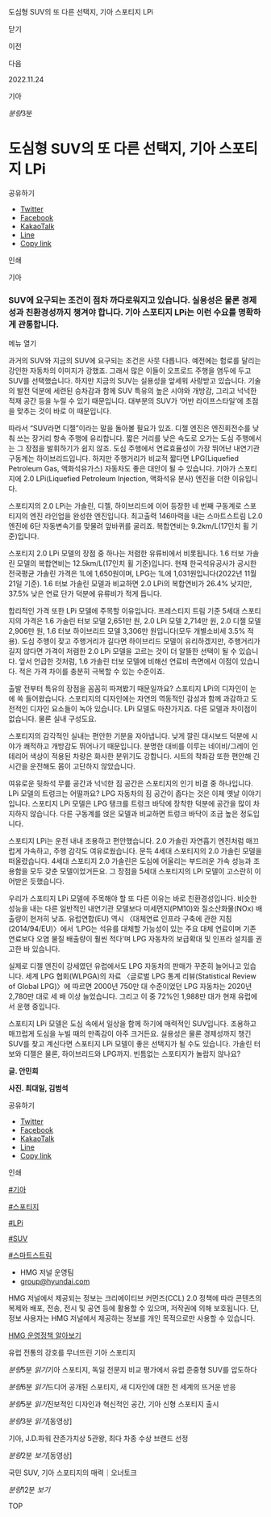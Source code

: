도심형 SUV의 또 다른 선택지, 기아 스포티지 LPi






닫기

이전

다음

2022.11.24

기아


*분량*3분

# 도심형 SUV의 또 다른 선택지, 기아 스포티지 LPi

공유하기

* [Twitter](# "새창으로 열림")
* [Facebook](# "새창으로 열림")
* [KakaoTalk](# "새창으로 열림")
* [Line](# "새창으로 열림")
* [Copy link](#)

인쇄

기아



### SUV에 요구되는 조건이 점차 까다로워지고 있습니다. 실용성은 물론 경제성과 친환경성까지 챙겨야 합니다. 기아 스포티지 LPi는 이런 수요를 명확하게 관통합니다.

메뉴 열기



과거의 SUV와 지금의 SUV에 요구되는 조건은 사뭇 다릅니다. 예전에는 험로를 달리는 강인한 자동차의 이미지가 강했죠. 그래서 많은 이들이 오프로드 주행을 염두에 두고 SUV를 선택했습니다. 하지만 지금의 SUV는 실용성을 앞세워 사랑받고 있습니다. 기술의 발전 덕분에 세련된 승차감과 함께 SUV 특유의 높은 시야와 개방감, 그리고 넉넉한 적재 공간 등을 누릴 수 있기 때문입니다. 대부분의 SUV가 ‘어반 라이프스타일’에 초점을 맞추는 것이 바로 이 때문입니다.

따라서 “SUV라면 디젤”이라는 말을 돌아볼 필요가 있죠. 디젤 엔진은 엔진회전수를 낮춰 쓰는 장거리 항속 주행에 유리합니다. 짧은 거리를 낮은 속도로 오가는 도심 주행에서는 그 장점을 발휘하기가 쉽지 않죠. 도심 주행에서 연료효율성이 가장 뛰어난 내연기관 구동계는 하이브리드입니다. 하지만 주행거리가 비교적 짧다면 LPG(Liquefied Petroleum Gas, 액화석유가스) 자동차도 좋은 대안이 될 수 있습니다. 기아가 스포티지에 2.0 LPi(Liquefied Petroleum Injection, 액화석유 분사) 엔진을 더한 이유입니다.

스포티지의 2.0 LPi는 가솔린, 디젤, 하이브리드에 이어 등장한 네 번째 구동계로 스포티지의 엔진 라인업을 완성한 엔진입니다. 최고출력 146마력을 내는 스마트스트림 L2.0 엔진에 6단 자동변속기를 맞물려 앞바퀴를 굴리죠. 복합연비는 9.2km/L(17인치 휠 기준)입니다.



스포티지 2.0 LPi 모델의 장점 중 하나는 저렴한 유류비에서 비롯됩니다. 1.6 터보 가솔린 모델의 복합연비는 12.5km/L(17인치 휠 기준)입니다. 현재 한국석유공사가 공시한 전국평균 가솔린 가격은 1L에 1,650원이며, LPG는 1L에 1,031원입니다(2022년 11월 21일 기준). 1.6 터보 가솔린 모델과 비교하면 2.0 LPi의 복합연비가 26.4% 낮지만, 37.5% 낮은 연료 단가 덕분에 유류비가 적게 듭니다.

합리적인 가격 또한 LPi 모델에 주목할 이유입니다. 프레스티지 트림 기준 5세대 스포티지의 가격은 1.6 가솔린 터보 모델 2,651만 원, 2.0 LPi 모델 2,714만 원, 2.0 디젤 모델 2,906만 원, 1.6 터보 하이브리드 모델 3,306만 원입니다(모두 개별소비세 3.5% 적용). 도심 주행이 잦고 주행거리가 길다면 하이브리드 모델이 유리하겠지만, 주행거리가 길지 않다면 가격이 저렴한 2.0 LPi 모델을 고르는 것이 더 알뜰한 선택이 될 수 있습니다. 앞서 언급한 것처럼, 1.6 가솔린 터보 모델에 비해선 연료비 측면에서 이점이 있습니다. 적은 가격 차이를 충분히 극복할 수 있는 수준이죠.

출발 전부터 특유의 장점을 꼼꼼히 따져봤기 때문일까요? 스포티지 LPi의 디자인이 눈에 쏙 들어왔습니다. 스포티지의 디자인에는 자연의 역동적인 감성과 함께 과감하고 도전적인 디자인 요소들이 녹아 있습니다. LPi 모델도 마찬가지죠. 다른 모델과 차이점이 없습니다. 물론 실내 구성도요.



스포티지의 감각적인 실내는 편안한 기분을 자아냅니다. 낮게 깔린 대시보드 덕분에 시야가 쾌적하고 개방감도 뛰어나기 때문입니다. 분명한 대비를 이루는 네이비/그레이 인테리어 색상이 적용된 차량은 화사한 분위기도 강합니다. 시트의 착좌감 또한 편안해 긴 시간을 운전해도 몸이 고단하지 않았습니다.

여유로운 뒷좌석 무릎 공간과 넉넉한 짐 공간은 스포티지의 인기 비결 중 하나입니다. LPi 모델의 트렁크는 어떨까요? LPG 자동차의 짐 공간이 좁다는 것은 이제 옛날 이야기입니다. 스포티지 LPi 모델은 LPG 탱크를 트렁크 바닥에 장착한 덕분에 공간을 많이 차지하지 않습니다. 다른 구동계를 얹은 모델과 비교하면 트렁크 바닥이 조금 높은 정도입니다.

스포티지 LPi는 운전 내내 조용하고 편안했습니다. 2.0 가솔린 자연흡기 엔진처럼 매끄럽게 가속하고, 주행 감각도 여유로웠습니다. 문득 4세대 스포티지의 2.0 가솔린 모델을 떠올렸습니다. 4세대 스포티지 2.0 가솔린은 도심에 어울리는 부드러운 가속 성능과 조용함을 모두 갖춘 모델이었거든요. 그 장점을 5세대 스포티지의 LPi 모델이 고스란히 이어받은 듯했습니다.

우리가 스포티지 LPi 모델에 주목해야 할 또 다른 이유는 바로 친환경성입니다. 비슷한 성능을 내는 다른 일반적인 내연기관 모델보다 미세먼지(PM10)와 질소산화물(NOx) 배출량이 현저히 낮죠. 유럽연합(EU) 역시 〈대체연료 인프라 구축에 관한 지침(2014/94/EU)〉에서 ‘LPG는 석유를 대체할 가능성이 있는 주요 대체 연료이며 기존 연료보다 오염 물질 배출량이 훨씬 적다’며 LPG 자동차의 보급확대 및 인프라 설치를 권고한 바 있습니다.

실제로 디젤 엔진이 강세였던 유럽에서도 LPG 자동차의 판매가 꾸준히 늘어나고 있습니다. 세계 LPG 협회(WLPGA)의 자료 〈글로벌 LPG 통계 리뷰(Statistical Review of Global LPG)〉에 따르면 2000년 750만 대 수준이었던 LPG 자동차는 2020년 2,780만 대로 세 배 이상 늘었습니다. 그리고 이 중 72%인 1,988만 대가 현재 유럽에서 운행 중입니다.



스포티지 LPi 모델은 도심 속에서 일상을 함께 하기에 매력적인 SUV입니다. 조용하고 매끄럽게 도심을 누빌 때의 만족감이 아주 크거든요. 실용성은 물론 경제성까지 챙긴 SUV를 찾고 계신다면 스포티지 LPi 모델이 좋은 선택지가 될 수도 있습니다. 가솔린 터보와 디젤은 물론, 하이브리드와 LPG까지. 빈틈없는 스포티지가 놀랍지 않나요?

**글. 안민희**

**사진. 최대일, 김범석**



공유하기

* [Twitter](# "새창으로 열림")
* [Facebook](# "새창으로 열림")
* [KakaoTalk](# "새창으로 열림")
* [Line](# "새창으로 열림")
* [Copy link](#)

인쇄

[#기아](/tag/723)

[#스포티지](/tag/970)

[#LPi](/tag/2189)

[#SUV](/tag/814)

[#스마트스트림](/tag/1411)



* HMG 저널 운영팀
* [group@hyundai.com](mailto:group@hyundai.com)

HMG 저널에서 제공되는 정보는 크리에이티브 커먼즈(CCL) 2.0 정책에 따라 콘텐츠의 복제와 배포, 전송, 전시 및 공연 등에 활용할 수 있으며, 저작권에 의해 보호됩니다.
단, 정보 사용자는 HMG 저널에서 제공하는 정보를 개인 목적으로만 사용할 수 있습니다.

[HMG 운영정책 알아보기](/footer/operationRegist)

유럽 전통의 강호를 무너뜨린 기아 스포티지

*분량*5분 *읽기*기아 스포티지, 독일 전문지 비교 평가에서 유럽 준중형 SUV를 압도하다

*분량*6분 *읽기*드디어 공개된 스포티지, 새 디자인에 대한 전 세계의 뜨거운 반응

*분량*5분 *읽기*진보적인 디자인과 혁신적인 공간, 기아 신형 스포티지 출시

*분량*3분 *읽기*[동영상]

기아, J.D.파워 잔존가치상 5관왕, 최다 차종 수상 브랜드 선정

*분량*2분 *보기*[동영상]

국민 SUV, 기아 스포티지의 매력｜오너토크

*분량*12분 *보기*

TOP